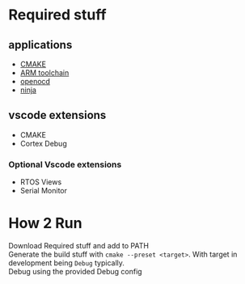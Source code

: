 # Required stuff
## applications
* [CMAKE](https://cmake.org/download/)  
* [ARM toolchain](https://developer.arm.com/downloads/-/arm-gnu-toolchain-downloads)  
* [openocd](https://openocd.org/pages/getting-openocd.html)  
* [ninja](https://github.com/ninja-build/ninja/releases)  
## vscode extensions
* CMAKE  
* Cortex Debug
### Optional Vscode extensions
* RTOS Views
* Serial Monitor

# How 2 Run
Download Required stuff and add to PATH  
Generate the build stuff with `cmake --preset <target>`. With target in development being `Debug` typically.  
Debug using the provided Debug config


